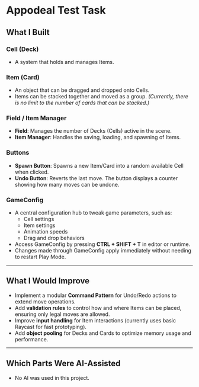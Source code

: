 # Appodeal Test Task

## What I Built

### Cell (Deck)
- A system that holds and manages Items.

### Item (Card)
- An object that can be dragged and dropped onto Cells.
- Items can be stacked together and moved as a group. *(Currently, there is no limit to the number of cards that can be stacked.)*

### Field / Item Manager
- **Field**: Manages the number of Decks (Cells) active in the scene.
- **Item Manager**: Handles the saving, loading, and spawning of Items.

### Buttons
- **Spawn Button**: Spawns a new Item/Card into a random available Cell when clicked.
- **Undo Button**: Reverts the last move. The button displays a counter showing how many moves can be undone.

### GameConfig
- A central configuration hub to tweak game parameters, such as:
  - Cell settings
  - Item settings
  - Animation speeds
  - Drag and drop behaviors
- Access GameConfig by pressing **CTRL + SHIFT + T** in editor or runtime.
- Changes made through GameConfig apply immediately without needing to restart Play Mode.

---

## What I Would Improve
- Implement a modular **Command Pattern** for Undo/Redo actions to extend move operations.
- Add **validation rules** to control how and where Items can be placed, ensuring only legal moves are allowed.
- Improve **input handling** for Item interactions (currently uses basic Raycast for fast prototyping).
- Add **object pooling** for Decks and Cards to optimize memory usage and performance.

---

## Which Parts Were AI-Assisted
- No AI was used in this project.
